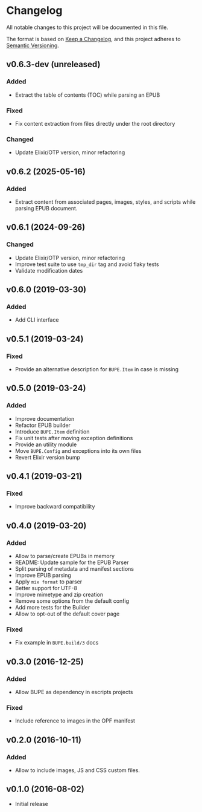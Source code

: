 # Changelog

All notable changes to this project will be documented in this file.

The format is based on [Keep a Changelog](https://keepachangelog.com/en/1.0.0/),
and this project adheres to [Semantic Versioning](https://semver.org/spec/v2.0.0.html).

## v0.6.3-dev (unreleased)

### Added

* Extract the table of contents (TOC) while parsing an EPUB

### Fixed

* Fix content extraction from files directly under the root directory

### Changed

* Update Elixir/OTP version, minor refactoring

## v0.6.2 (2025-05-16)

### Added

* Extract content from associated pages, images, styles, and scripts while parsing EPUB document.

## v0.6.1 (2024-09-26)

### Changed

* Update Elixir/OTP version, minor refactoring
* Improve test suite to use `tmp_dir` tag and avoid flaky tests
* Validate modification dates

## v0.6.0 (2019-03-30)

### Added

* Add CLI interface

## v0.5.1 (2019-03-24)

### Fixed

* Provide an alternative description for `BUPE.Item` in case is missing

## v0.5.0 (2019-03-24)

### Added

* Improve documentation
* Refactor EPUB builder
* Introduce `BUPE.Item` definition
* Fix unit tests after moving exception definitions
* Provide an utility module
* Move `BUPE.Config` and exceptions into its own files
* Revert Elixir version bump

## v0.4.1 (2019-03-21)

### Fixed

* Improve backward compatibility

## v0.4.0 (2019-03-20)

### Added

* Allow to parse/create EPUBs in memory
* README: Update sample for the EPUB Parser
* Split parsing of metadata and manifest sections
* Improve EPUB parsing
* Apply `mix format` to parser
* Better support for UTF-8
* Improve mimetype and zip creation
* Remove some options from the default config
* Add more tests for the Builder
* Allow to opt-out of the default cover page

### Fixed

* Fix example in `BUPE.build/3` docs

## v0.3.0 (2016-12-25)

### Added

* Allow BUPE as dependency in escripts projects

### Fixed

* Include reference to images in the OPF manifest

## v0.2.0 (2016-10-11)

### Added

* Allow to include images, JS and CSS custom files.

## v0.1.0 (2016-08-02)

* Initial release
